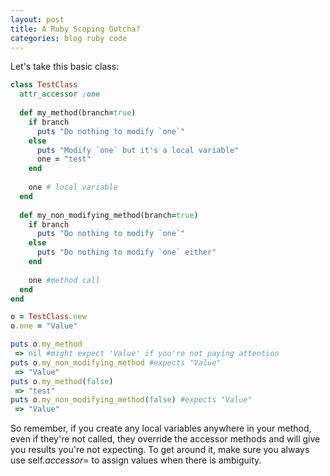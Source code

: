 ```yaml
---
layout: post
title: A Ruby Scoping Gotcha?
categories: blog ruby code
---
```

Let's take this basic class:
``` ruby
class TestClass
  attr_accessor :one
  
  def my_method(branch=true)
    if branch
      puts "Do nothing to modify `one`"
    else
      puts "Modify `one` but it's a local variable"
      one = "test"
    end
    
    one # local variable
  end
  
  def my_non_modifying_method(branch=true)
    if branch
      puts "Do nothing to modify `one`"
    else
      puts "Do nothing to modify `one` either"
    end
    
    one #method call
  end
end
```

``` ruby
o = TestClass.new
o.one = "Value"

puts o.my_method 
 => nil #might expect 'Value' if you're not paying attention
puts o.my_non_modifying_method #expects "Value"
 => "Value"
puts o.my_method(false)
 => "test"
puts o.my_non_modifying_method(false) #expects "Value"
 => "Value"
```

So remember, if you create any local variables anywhere in your method, even if they're not called, they override the accessor methods and will give you results you're not expecting.  To get around it, make sure you always use self.<i>accessor</i>= to assign values when there is ambiguity.
